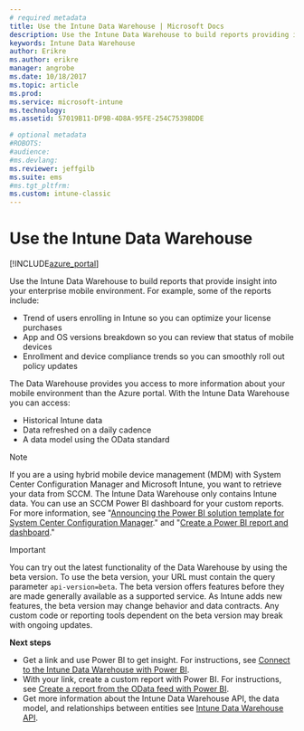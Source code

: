 ```yaml
---
# required metadata
title: Use the Intune Data Warehouse | Microsoft Docs 
description: Use the Intune Data Warehouse to build reports providing insight into your enterprise mobile environment. 
keywords: Intune Data Warehouse
author: Erikre
ms.author: erikre
manager: angrobe
ms.date: 10/18/2017
ms.topic: article
ms.prod:
ms.service: microsoft-intune
ms.technology:
ms.assetid: 57019B11-DF9B-4D8A-95FE-254C75398DDE

# optional metadata
#ROBOTS:
#audience:
#ms.devlang:
ms.reviewer: jeffgilb
ms.suite: ems
#ms.tgt_pltfrm:
ms.custom: intune-classic
---
```


# Use the Intune Data Warehouse

[!INCLUDE[azure_portal](./includes/azure_portal.md)]

Use the Intune Data Warehouse to build reports that provide insight into your enterprise mobile environment. For example, some of the reports include:
-	Trend of users enrolling in Intune so you can optimize your license purchases
-	App and OS versions breakdown so you can review that status of mobile devices
-	Enrollment and device compliance trends so you can smoothly roll out policy updates

The Data Warehouse provides you access to more information about your mobile environment than the Azure portal. With the Intune Data Warehouse you can access:

  -  Historical Intune data
  -  Data refreshed on a daily cadence
  -  A data model using the OData standard

> [!Note]
> If you are a using hybrid mobile device management (MDM) with System Center Configuration Manager and Microsoft Intune, you want to retrieve your data from SCCM. The Intune Data Warehouse only contains Intune data. You can use an SCCM Power BI dashboard for your custom reports. For more information, see "[Announcing the Power BI solution template for System Center Configuration Manager]( https://powerbi.microsoft.com/blog/sccm-solution-template)." and "[Create a Power BI report and dashboard](https://docs.microsoft.com/dynamics365/unified-operations/dev-itpro/analytics/create-powerbi-report-dashboard)."


> [!Important]  
> You can try out the latest functionality of the Data Warehouse by using the beta version. To use the beta version, your URL must contain the query parameter `api-version=beta`. The beta version offers features before they are made generally available as a supported service. As Intune adds new features, the beta version may change behavior and data contracts. Any custom code or reporting tools dependent on the beta version may break with ongoing updates.

**Next steps**

- Get a link and use Power BI to get insight. For instructions, see [Connect to the Intune Data Warehouse with Power BI](reports-proc-get-a-link-powerbi.md).
- With your link, create a custom report with Power BI. For instructions, see [Create a report from the OData feed with Power BI](reports-proc-create-with-odata.md).
- Get more information about the Intune Data Warehouse API, the data model, and relationships between entities<!-- , and an example of creating a custom client to retrieve data,--> see [Intune Data Warehouse API](reports-nav-intune-data-warehouse.md).